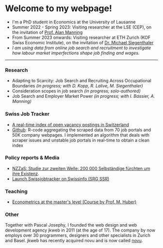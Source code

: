 # Welcome to my webpage!

- I'm a PhD student in Economics at the University of Lausanne
- Summer 2022 - Spring 2023: Visiting researcher at the LSE (CEP), on the invitation of [Prof. Alan Manning](https://en.wikipedia.org/wiki/Alan_Manning)
- From Summer 2023 onwards: Visiting researcher at ETH Zurich (KOF Swiss Economic Institute), on the invitation of [Dr. Michael Siegenthaler](https://kof.ethz.ch/en/the-institute/kof-divisions/research-division-labour-market-economics.html)
- *I am using data from online job search and recruitment to investigate how labour market imperfections shape job finding and wages.*

***

### Research 

- Adapting to Scarcity: Job Search and Recruiting Across Occupational Boundaries *(in progress; with D. Kopp, R. Lalive, M. Siegenthaler)*
- Consideration scopes in job search *(in progress; solo-authored)*
- Job Search and Employer Market Power *(in progress; with I. Bassier, A. Manning)*

### Swiss Job Tracker

- [A real-time index of open vacancy postings in Switzerland](http://swissjobtracker.ch/)
- [Github](https://github.com/swissjobtracker/chjobtracker): R-code aggregating the scraped data from 70 job portals and 50K company webpages. I implemented an algorithm that deals with scraper issues and unstable job portals in real-time to obtain a clean index


### Policy reports & Media

- [NZZaS: Studie zur zweiten Welle: 200 000 Selbständige fürchten um ihre Existenz](https://nzzas.nzz.ch/wirtschaft/zweite-welle-viele-selbstaendige-fuerchten-um-ihre-existenz-ld.1589295). 
- [Launch Swissjobtracker on Swissinfo (SRG SSR)](https://www.swissinfo.ch/fre/toute-l-actu-en-bref/repli-du-nombre-d-offres-d-emplois-en-d%C3%A9cembre--%C3%A9tude-/48136458)

### Teaching

- [Econometrics at the master's level (Course by Prof. M. Huber)](https://hecnet.unil.ch/hec/syllabus/descriptif/2551?dyn_lang=en)

### Other

Together with Pascal Josephy, I founded the web design and web development agency jkweb in 2011 (at the age of 17). The company by now employs over 30 programmers, designers and other specialists in Zurich and Basel. jkweb has recently acquired novu and is now called [novu](https://novu.ch/). 

